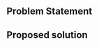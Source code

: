 ## Problem Statement
<!-- What is the issue being faced and needs addressing? !-->

## Proposed solution
<!-- How would you like to see this issue resolved? !-->
